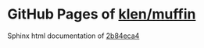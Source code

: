 GitHub Pages of [klen/muffin](https://github.com/klen/muffin.git)
===
Sphinx html documentation of [2b84eca4](https://github.com/klen/muffin/tree/2b84eca42bec0af2e0c4f22e0ffad2bbb04e3334)
